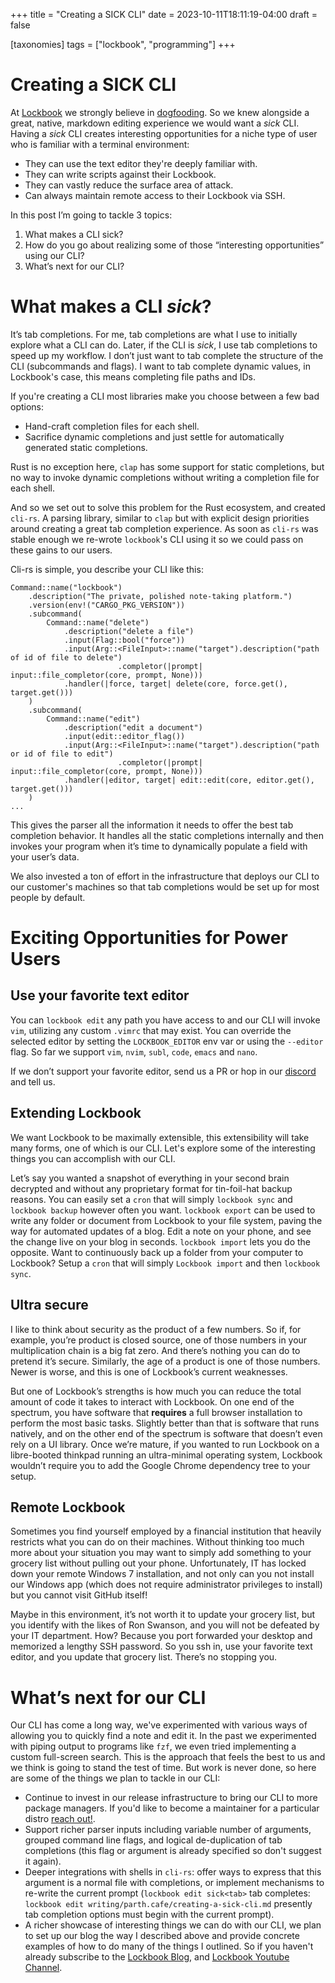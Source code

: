 +++
title = "Creating a SICK CLI"
date = 2023-10-11T18:11:19-04:00
draft = false

[taxonomies]
tags = ["lockbook", "programming"]
+++

# Creating a SICK CLI

At [Lockbook](introducing-lockbook.md) we strongly believe in [dogfooding](https://en.wikipedia.org/wiki/Eating_your_own_dog_food). So we knew alongside a great, native, markdown editing experience we would want a _sick_ CLI. Having a _sick_ CLI creates interesting opportunities for a niche type of user who is familiar with a terminal environment:

* They can use the text editor they're deeply familiar with.
* They can write scripts against their Lockbook.
* They can vastly reduce the surface area of attack.
* Can always maintain remote access to their Lockbook via SSH.

In this post I’m going to tackle 3 topics:

1. What makes a CLI sick?
2. How do you go about realizing some of those “interesting opportunities” using our CLI?
3. What’s next for our CLI?

# What makes a CLI _sick_? 
It’s tab completions. For me, tab completions are what I use to initially explore what a CLI can do. Later, if the CLI is _sick_, I use tab completions to speed up my workflow. I don’t just want to tab complete the structure of the CLI (subcommands and flags). I want to tab complete dynamic values, in Lockbook's case, this means completing file paths and IDs.

If you're creating a CLI most libraries make you choose between a few bad options:
* Hand-craft completion files for each shell.
* Sacrifice dynamic completions and just settle for automatically generated static completions.

Rust is no exception here, `clap` has some support for static completions, but no way to invoke dynamic completions without writing a completion file for each shell.

And so we set out to solve this problem for the Rust ecosystem, and created `cli-rs`. A parsing library, similar to `clap` but with explicit design priorities around creating a great tab completion experience. As soon as `cli-rs` was stable enough we re-wrote `lockbook`'s CLI using it so we could pass on these gains to our users. 

Cli-rs is simple, you describe your CLI like this:

```
Command::name("lockbook")
    .description("The private, polished note-taking platform.") 
    .version(env!("CARGO_PKG_VERSION"))
    .subcommand(
        Command::name("delete")
            .description("delete a file")
            .input(Flag::bool("force"))
            .input(Arg::<FileInput>::name("target").description("path of id of file to delete")
                        .completor(|prompt| input::file_completor(core, prompt, None)))
            .handler(|force, target| delete(core, force.get(), target.get()))
    )
    .subcommand(
        Command::name("edit")
            .description("edit a document")
            .input(edit::editor_flag())
            .input(Arg::<FileInput>::name("target").description("path or id of file to edit")
                        .completor(|prompt| input::file_completor(core, prompt, None)))
            .handler(|editor, target| edit::edit(core, editor.get(), target.get()))
    )
...
```

This gives the parser all the information it needs to offer the best tab completion behavior. It handles all the static completions internally and then invokes your program when it’s time to dynamically populate a field with your user’s data.

We also invested a ton of effort in the infrastructure that deploys our CLI to our customer's machines so that tab completions would be set up for most people by default.

# Exciting Opportunities for Power Users

## Use your favorite text editor

You can `lockbook edit` any path you have access to and our CLI will invoke `vim`, utilizing any custom `.vimrc` that may exist. You can override the selected editor by setting the `LOCKBOOK_EDITOR` env var or using the `--editor` flag. So far we support `vim`, `nvim`, `subl`, `code`, `emacs` and `nano`.

If we don’t support your favorite editor, send us a PR or hop in our [discord](TODO) and tell us.

## Extending Lockbook

We want Lockbook to be maximally extensible, this extensibility will take many forms, one of which is our CLI. Let's explore some of the interesting things you can accomplish with our CLI. 

Let’s say you wanted a snapshot of everything in your second brain decrypted and without any proprietary format for tin-foil-hat backup reasons. You can easily set a `cron` that will simply `lockbook sync` and `lockbook backup` however often you want. `lockbook export` can be used to write any folder or document from Lockbook to your file system, paving the way for automated updates of a blog. Edit a note on your phone, and see the change live on your blog in seconds. `lockbook import` lets you do the opposite. Want to continuously back up a folder from your computer to Lockbook? Setup a `cron` that will simply `Lockbook import` and then `lockbook sync`.

## Ultra secure

I like to think about security as the product of a few numbers. So if, for example, you’re product is closed source, one of those numbers in your multiplication chain is a big fat zero. And there’s nothing you can do to pretend it’s secure. Similarly, the age of a product is one of those numbers. Newer is worse, and this is one of Lockbook’s current weaknesses.

But one of Lockbook’s strengths is how much you can reduce the total amount of code it takes to interact with Lockbook. On one end of the spectrum, you have software that **requires** a full browser installation to perform the most basic tasks. Slightly better than that is software that runs natively, and on the other end of the spectrum is software that doesn’t even rely on a UI library. Once we’re mature, if you wanted to run Lockbook on a libre-booted thinkpad running an ultra-minimal operating system, Lockbook wouldn’t require you to add the Google Chrome dependency tree to your setup.

## Remote Lockbook

Sometimes you find yourself employed by a financial institution that heavily restricts what you can do on their machines. Without thinking too much more about your situation you may want to simply add something to your grocery list without pulling out your phone. Unfortunately, IT has locked down your remote Windows 7 installation, and not only can you not install our Windows app (which does not require administrator privileges to install) but you cannot visit GitHub itself!

Maybe in this environment, it’s not worth it to update your grocery list, but you identify with the likes of Ron Swanson, and you will not be defeated by your IT department. How? Because you port forwarded your desktop and memorized a lengthy SSH password. So you ssh in, use your favorite text editor, and you update that grocery list. There’s no stopping you.

# What’s next for our CLI

Our CLI has come a long way, we've experimented with various ways of allowing you to quickly find a note and edit it. In the past we experimented with piping output to programs like `fzf`, we even tried implementing a custom full-screen search. This is the approach that feels the best to us and we think is going to stand the test of time. But work is never done, so here are some of the things we plan to tackle in our CLI:
+ Continue to invest in our release infrastructure to bring our CLI to more package managers. If you'd like to become a maintainer for a particular distro [reach out!](https://discord.gg/lockbook).
+ Support richer parser inputs including variable number of arguments, grouped command line flags, and logical de-duplication of tab completions (this flag or argument is already specified so don't suggest it again).
+ Deeper integrations with shells in `cli-rs`: offer ways to express that this argument is a normal file with completions, or implement mechanisms to re-write the current prompt (`lockbook edit sick<tab>` tab completes: `lockbook edit writing/parth.cafe/creating-a-sick-cli.md` presently tab completion options must begin with the current prompt).
+ A richer showcase of interesting things we can do with our CLI, we plan to set up our blog the way I described above and provide concrete examples of how to do many of the things I outlined. So if you haven't already subscribe to the [Lockbook Blog](https://blog.lockbook.net), and [Lockbook Youtube Channel](https://www.youtube.com/@lockbook_net). 


